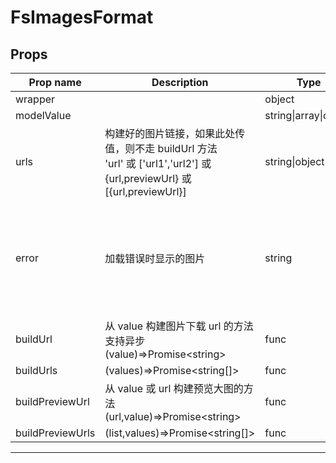 # FsImagesFormat

## Props

| Prop name        | Description                                                                                                                 | Type                  | Values | Default                                                                                                                                                                                                                                                                                                                                    |
| ---------------- | --------------------------------------------------------------------------------------------------------------------------- | --------------------- | ------ | ------------------------------------------------------------------------------------------------------------------------------------------------------------------------------------------------------------------------------------------------------------------------------------------------------------------------------------------ |
| wrapper          |                                                                                                                             | object                | -      | null                                                                                                                                                                                                                                                                                                                                       |
| modelValue       |                                                                                                                             | string\|array\|object | -      |                                                                                                                                                                                                                                                                                                                                            |
| urls             | 构建好的图片链接，如果此处传值，则不走 buildUrl 方法<br/>'url' 或 ['url1','url2'] 或 {url,previewUrl} 或 [{url,previewUrl}] | string\|object\|array | -      |                                                                                                                                                                                                                                                                                                                                            |
| error            | 加载错误时显示的图片                                                                                                        | string                | -      | 'data:image/svg+xml,%3Csvg xmlns="http%3A%2F%2Fwww.w3.org%2F2000%2Fsvg" width="24" height="24" viewBox="0 0 24 24"%3E%3Cpath fill="%23888" d="M5 21q-.825 0-1.413-.588T3 19v-6.6l3 3l4-4l4 4l4-4l3 3V19q0 .825-.588 1.413T19 21H5ZM5 3h14q.825 0 1.413.588T21 5v6.575l-3-3l-4 4l-4-4l-4 4l-3-3V5q0-.825.588-1.413T5 3Z"%2F%3E%3C%2Fsvg%3E' |
| buildUrl         | 从 value 构建图片下载 url 的方法<br/>支持异步<br/>(value)=&gt;Promise&lt;string&gt;                                         | func                  | -      | function (value: any) {<br/> return value;<br/>}                                                                                                                                                                                                                                                                                           |
| buildUrls        | (values)=&gt;Promise&lt;string[]&gt;                                                                                        | func                  | -      | null                                                                                                                                                                                                                                                                                                                                       |
| buildPreviewUrl  | 从 value 或 url 构建预览大图的方法<br/>(url,value)=&gt;Promise&lt;string&gt;                                                | func                  | -      | function ({ url, value, index }: any) {<br/> return url;<br/>}                                                                                                                                                                                                                                                                             |
| buildPreviewUrls | (list,values)=&gt;Promise&lt;string[]&gt;                                                                                   | func                  | -      | null                                                                                                                                                                                                                                                                                                                                       |

---
